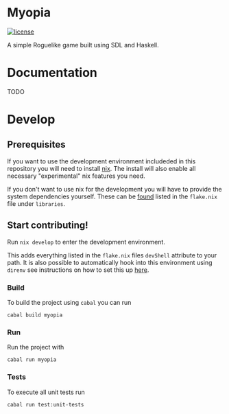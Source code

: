 # Myopia
[![license](https://img.shields.io/github/license/skykanin/Myopia?color=%23BD0000&style=for-the-badge)](https://www.gnu.org/licenses/gpl-3.0.en.html)

A simple Roguelike game built using SDL and Haskell.

# Documentation
TODO

# Develop
## Prerequisites
If you want to use the development environment includeded in this repository you
will need to install [nix](https://zero-to-nix.com/start/install). The install will also enable all necessary "experimental" nix features you need.

If you don't want to use nix for the development you will have to provide the system dependencies yourself.
These can be [found](https://github.com/skykanin/Myopia/blob/main/flake.nix#LL60C33-L60C48) listed in the `flake.nix` file under `libraries`.

## Start contributing!
Run `nix develop` to enter the development environment.

This adds everything listed in the `flake.nix` files `devShell` attribute to your path. It is also possible to automatically hook into this environment using `direnv` see instructions on how to set this up [here](https://github.com/direnv/direnv/wiki/Nix).

### Build
To build the project using `cabal` you can run
```
cabal build myopia
```

### Run
Run the project with
```
cabal run myopia
```

### Tests
To execute all unit tests run
```
cabal run test:unit-tests
```
